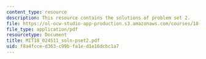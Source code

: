 ```yaml
---
content_type: resource
description: This resource contains the solutions of problem set 2.
file: https://ol-ocw-studio-app-production.s3.amazonaws.com/courses/18-024-multivariable-calculus-with-theory-spring-2011/f8a4fcced363c99bfa1ed1e16dcbc1a7_MIT18_024S11_soln-pset2.pdf
file_type: application/pdf
resourcetype: Document
title: MIT18_024S11_soln-pset2.pdf
uid: f8a4fcce-d363-c99b-fa1e-d1e16dcbc1a7
---
```

